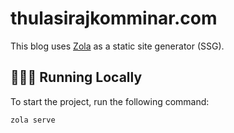 # thulasirajkomminar.com

This blog uses [Zola](https://www.getzola.org/documentation/getting-started/configuration/) as a static site generator (SSG).

## 👨🏻‍💻 Running Locally

To start the project, run the following command:

```bash
zola serve
```
